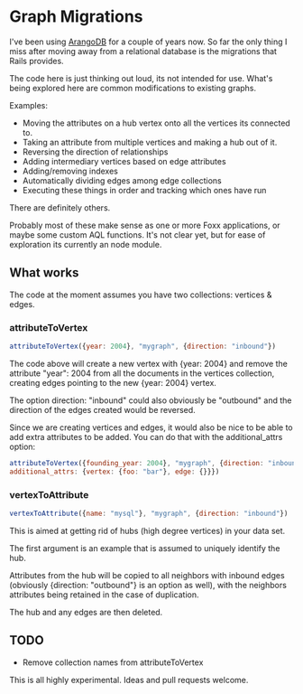 # Graph Migrations

I've been using [ArangoDB](https://www.arangodb.com) for a couple of
years now. So far the only thing I miss after moving away from a
relational database is the migrations that Rails provides.

The code here is just thinking out loud, its not intended for use.
What's being explored here are common modifications to existing graphs.

Examples:
* Moving the attributes on a hub vertex onto all the vertices its connected to.
* Taking an attribute from multiple vertices and making a hub out of it.
* Reversing the direction of relationships
* Adding intermediary vertices based on edge attributes
* Adding/removing indexes
* Automatically dividing edges among edge collections
* Executing these things in order and tracking which ones have run

There are definitely others.

Probably most of these make sense as one or more Foxx applications, or
maybe some custom AQL functions. It's not clear yet, but for ease of
exploration its currently an node module.

## What works

The code at the moment assumes you have two collections: vertices &
edges.

### attributeToVertex

```javascript
attributeToVertex({year: 2004}, "mygraph", {direction: "inbound"})
```
The code above will create a new vertex with {year: 2004} and remove the
attribute "year": 2004 from all the documents in the vertices
collection, creating edges pointing to the new {year: 2004} vertex.

The option direction: "inbound" could also obviously be "outbound" and
the direction of the edges created would be reversed.

Since we are creating vertices and edges, it would also be nice to
be able to add extra attributes to be added. You can do that with the
additional_attrs option:

```javascript
attributeToVertex({founding_year: 2004}, "mygraph", {direction: "inbound",
additional_attrs: {vertex: {foo: "bar"}, edge: {}}})
```
### vertexToAttribute

```javascript
vertexToAttribute({name: "mysql"}, "mygraph", {direction: "inbound"})
```

This is aimed at getting rid of hubs (high degree vertices) in your data set.

The first argument is an example that is assumed to uniquely identify
the hub.

Attributes from the hub will be copied to all neighbors with inbound
edges (obviously {direction: "outbound"} is an option as well), with the
neighbors attributes being retained in the case of duplication.

The hub and any edges are then deleted.

## TODO

* Remove collection names from attributeToVertex

This is all highly experimental.
Ideas and pull requests welcome.
